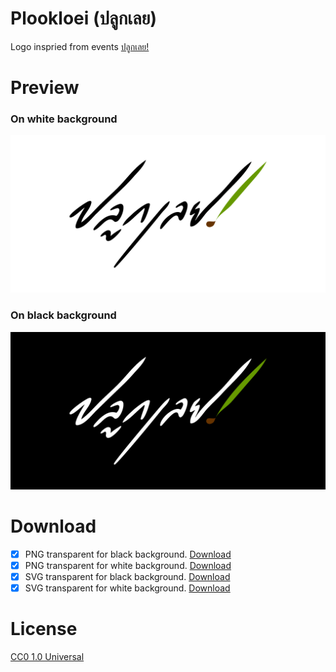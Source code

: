 # Plookloei (ปลูกเลย)
Logo inspried from events [ปลูกเลย!](https://www.facebook.com/plookloei/)

# Preview
### On white background
![For white background](https://github.com/katopz/plookloei/blob/master/logos/plookloei-logo-w-bg-p.png?raw=true)  
### On black background
![For black background](https://github.com/katopz/plookloei/blob/master/logos/plookloei-logo-b-bg-p.png?raw=true)  

# Download
- [x] PNG transparent for black background. [Download](https://github.com/katopz/plookloei/blob/master/logos/plookloei-logo-b-bg.png?raw=true)
- [x] PNG transparent for white background. [Download](https://github.com/katopz/plookloei/blob/master/logos/plookloei-logo-w-bg.png?raw=true)
- [x] SVG transparent for black background. [Download](https://github.com/katopz/plookloei/blob/master/logos/plookloei-logo-b-bg.svg?raw=true)
- [x] SVG transparent for white background. [Download](https://github.com/katopz/plookloei/blob/master/logos/plookloei-logo-w-bg.svg?raw=true)

# License
[CC0 1.0 Universal](https://github.com/katopz/plookloei/blob/master/LICENSE)

